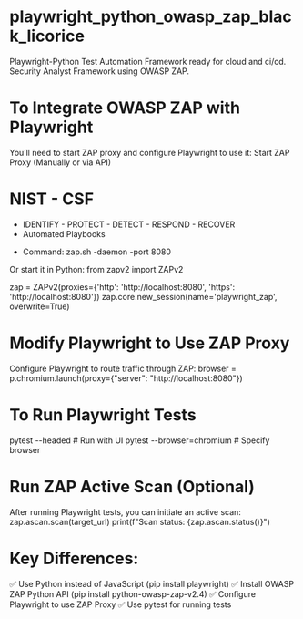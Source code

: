 # playwright_python_owasp_zap_black_licorice
Playwright-Python Test Automation Framework ready for cloud and ci/cd. Security Analyst Framework using OWASP ZAP.

# To Integrate OWASP ZAP with Playwright
You’ll need to start ZAP proxy and configure Playwright to use it:
Start ZAP Proxy (Manually or via API)

# NIST - CSF
- IDENTIFY - PROTECT - DETECT - RESPOND - RECOVER
- Automated Playbooks


* Command: zap.sh -daemon -port 8080

Or start it in Python:
  from zapv2 import ZAPv2

  zap = ZAPv2(proxies={'http': 'http://localhost:8080', 'https': 'http://localhost:8080'})
  zap.core.new_session(name='playwright_zap', overwrite=True)


# Modify Playwright to Use ZAP Proxy
  Configure Playwright to route traffic through ZAP:
  browser = p.chromium.launch(proxy={"server": "http://localhost:8080"})


# To Run Playwright Tests  
pytest --headed  # Run with UI
pytest --browser=chromium  # Specify browser

# Run ZAP Active Scan (Optional)
After running Playwright tests, you can initiate an active scan:
zap.ascan.scan(target_url)
print(f"Scan status: {zap.ascan.status()}")

# Key Differences:
✅ Use Python instead of JavaScript (pip install playwright)
✅ Install OWASP ZAP Python API (pip install python-owasp-zap-v2.4)
✅ Configure Playwright to use ZAP Proxy
✅ Use pytest for running tests
